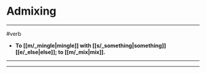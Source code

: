 # Admixing
---
#verb
- **To [[m/_mingle|mingle]] with [[s/_something|something]] [[e/_else|else]]; to [[m/_mix|mix]].**
---
---
